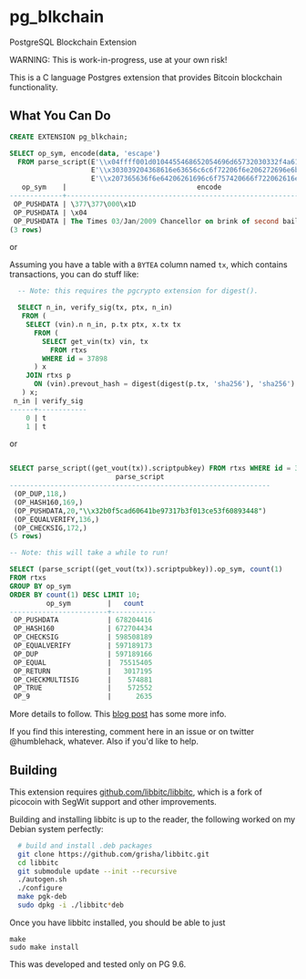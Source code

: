 # pg_blkchain
PostgreSQL Blockchain Extension

WARNING: This is work-in-progress, use at your own risk!

This is a C language Postgres extension that provides Bitcoin
blockchain functionality.


## What You Can Do ##

```sql
CREATE EXTENSION pg_blkchain;
```

```sql
SELECT op_sym, encode(data, 'escape')
  FROM parse_script(E'\\x04ffff001d0104455468652054696d65732030332f4a616e2f32'::bytea ||
                    E'\\x303039204368616e63656c6c6f72206f6e206272696e6b206f66'::bytea ||
                    E'\\x207365636f6e64206261696c6f757420666f722062616e6b73'::bytea);
   op_sym    |                                encode
-------------+-----------------------------------------------------------------------
 OP_PUSHDATA | \377\377\000\x1D
 OP_PUSHDATA | \x04
 OP_PUSHDATA | The Times 03/Jan/2009 Chancellor on brink of second bailout for banks
(3 rows)
```

or

Assuming you have a table with a `BYTEA` column named `tx`,
which contains transactions, you can do stuff like:

```sql
  -- Note: this requires the pgcrypto extension for digest().

  SELECT n_in, verify_sig(tx, ptx, n_in)
   FROM (
    SELECT (vin).n n_in, p.tx ptx, x.tx tx
      FROM (
        SELECT get_vin(tx) vin, tx
          FROM rtxs
        WHERE id = 37898
      ) x
    JOIN rtxs p
      ON (vin).prevout_hash = digest(digest(p.tx, 'sha256'), 'sha256')
   ) x;
 n_in | verify_sig
------+------------
    0 | t
    1 | t
```

or

```sql

SELECT parse_script((get_vout(tx)).scriptpubkey) FROM rtxs WHERE id = 37898;
                          parse_script
----------------------------------------------------------------
 (OP_DUP,118,)
 (OP_HASH160,169,)
 (OP_PUSHDATA,20,"\\x32b0f5cad60641be97317b3f013ce53f60893448")
 (OP_EQUALVERIFY,136,)
 (OP_CHECKSIG,172,)
(5 rows)

```

```sql
-- Note: this will take a while to run!

SELECT (parse_script((get_vout(tx)).scriptpubkey)).op_sym, count(1)
FROM rtxs
GROUP BY op_sym
ORDER BY count(1) DESC LIMIT 10;
         op_sym         |   count
------------------------+-----------
 OP_PUSHDATA            | 678204416
 OP_HASH160             | 672704434
 OP_CHECKSIG            | 598508189
 OP_EQUALVERIFY         | 597189173
 OP_DUP                 | 597189166
 OP_EQUAL               |  75515405
 OP_RETURN              |   3017195
 OP_CHECKMULTISIG       |    574881
 OP_TRUE                |    572552
 OP_9                   |      2635
```

More details to follow. This [blog post](https://grisha.org/blog/2017/10/20/blockchain-in-postgresql-part-2/)
has some more info.

If you find this interesting, comment here in an issue or on twitter
@humblehack, whatever. Also if you'd like to help.

## Building ##

This extension requires
[github.com/libbitc/libbitc](https://github.com/libbitc/libbitc), which is
a fork of picocoin with SegWit support and other improvements.

Building and installing libbitc is up to the reader, the following
worked on my Debian system perfectly:

```sh
  # build and install .deb packages
  git clone https://github.com/grisha/libbitc.git
  cd libbitc
  git submodule update --init --recursive
  ./autogen.sh
  ./configure
  make pgk-deb
  sudo dpkg -i ./libbitc*deb
```

Once you have libbitc installed, you should be able to just

```
make
sudo make install
```

This was developed and tested only on PG 9.6.
